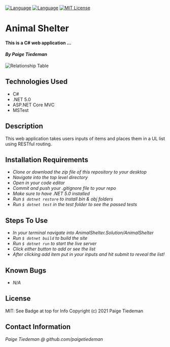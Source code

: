 [![Language][language-shield]][language-url]
[![Language][languageH-shield]][languageH-url]
[![MIT License][license-shield]][license-url]

# Animal Shelter

#### This is a C# web application ...

#### _By Paige Tiedeman_

<!-- <img src="wwwroot/img/Table.JPG" alt="Table" width="80" height="80"> -->

![Relationship Table](https://paigetiedeman.github.com/AnimalShelter.Solution/tree/main/AnimalShelter/wwwroot/img/Table.jpg)

## Technologies Used

* C#
* .NET 5.0
* ASP.NET Core MVC
* MSTest

## Description

This web application takes users inputs of items and places them in a UL list using RESTful routing.

## Installation Requirements

* _Clone or download the zip file of this repository to your desktop_
* _Navigate into the top level directory_
* _Open in your code editor_
* _Commit and push your .gitignore file to your repo_
* _Make sure to have .NET 5.0 installed_
* _Run `$ dotnet restore` to install bin & obj folders_
* _Run `$ dotnet test` in the test folder to see the passed tests_


## Steps To Use
* _In your terminal navigate into AnimalShelter.Solution/AnimalShelter_
* _Run `$ dotnet build` to build the site_
* _Run `$ dotnet run` to start the live server_
* _Click either button to add or see the list_
* _After clicking add item put in your inputs and hit submit to reveal the list!_

## Known Bugs

* _N/A_

## License

MIT: See Badge at top for Info
Copyright (c) 2021 Paige Tiedeman

## Contact Information

_Paige Tiedeman @ github.com/paigetiedeman_  

[license-shield]: https://img.shields.io/badge/License-MIT-blue
[license-url]: https://opensource.org/licenses/MIT
[language-shield]: https://img.shields.io/badge/Language-C%23-red
[language-url]: https://docs.microsoft.com/en-us/dotnet/csharp/
[LanguageH-shield]: https://img.shields.io/badge/Language-HTML-blueviolet
[LanguageH-url]: https://developer.mozilla.org/en-US/docs/Web/HTML